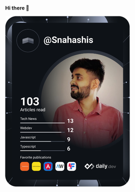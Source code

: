 ### Hi there 👋

<!--
**Snahashis93/Snahashis93** is a ✨ _special_ ✨ repository because its `README.md` (this file) appears on your GitHub profile.

Here are some ideas to get you started:

- 🔭 I’m currently working on ...
- 🌱 I’m currently learning ...
- 👯 I’m looking to collaborate on ...
- 🤔 I’m looking for help with ...
- 💬 Ask me about ...
- 📫 How to reach me: ...
- 😄 Pronouns: ...
- ⚡ Fun fact: ...
-->

<a href="https://app.daily.dev/DailyDevTips"><img src="https://github.com/Snahashis93/Snahashis93/blob/main/devcard.svg" width="400" alt="Chris Bongers's Dev Card"/></a>
